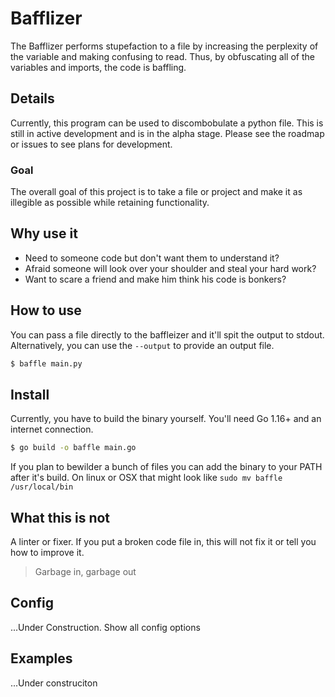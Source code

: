 # Bafflizer
The Bafflizer performs stupefaction to a file by increasing the perplexity of the variable and making confusing to read. 
Thus, by obfuscating all of the variables and imports, the code is baffling.

## Details
Currently, this program can be used to discombobulate a python file. 
This is still in active development and is in the alpha stage.
Please see the roadmap or issues to see plans for development.
### Goal
The overall goal of this project is to take a file or project and make it as illegible as possible while retaining functionality.

## Why use it

 - Need to someone code but don't want them to understand it?
 - Afraid someone will look over your shoulder and steal your hard work?
 - Want to scare a friend and make him think his code is bonkers?

## How to use

You can pass a file directly to the baffleizer and it'll spit the output to stdout.
Alternatively, you can use the `--output` to provide an output file.

```bash
$ baffle main.py
```

## Install
Currently, you have to build the binary yourself. You'll need Go 1.16+ and an internet connection.

```bash
$ go build -o baffle main.go
```

If you plan to bewilder a bunch of files you can add the binary to your PATH after it's build. 
On linux or OSX that might look like `sudo mv baffle /usr/local/bin`

## What this is not
A linter or fixer. If you put a broken code file in, this will not fix it or tell you how to improve it. 

> Garbage in, garbage out


## Config
...Under Construction. Show all config options

## Examples
...Under construciton


<!--
    note to self do a release with
    https://goreleaser.com/quick-start/

    Seems lit
-->
